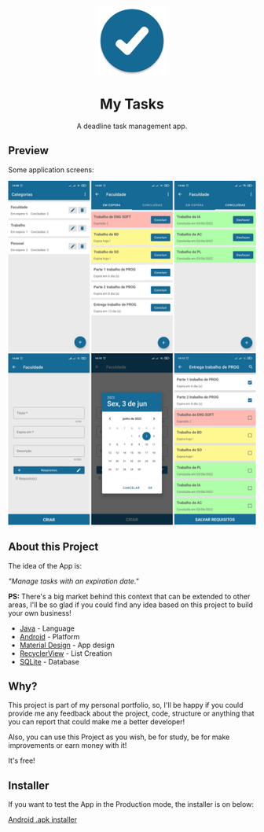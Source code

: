 <p align="center">
  <img src="./assets/icon.png" width="140px" />
</p>

<h1 align="center">My Tasks</h1>
<p align="center">A deadline task management app.</p>

## Preview

Some application screens:

<img src="./assets/app-screens-1.png" />
<img src="./assets/app-screens-2.png" />

## About this Project

The idea of the App is:

_"Manage tasks with an expiration date."_

**PS:** There's a big market behind this context that can be extended to other areas, I'll be so glad if you could find any idea based on this project to build your own business!

- [Java](https://developer.android.com/reference/java/lang/package-summary) - Language
- [Android](https://developer.android.com) - Platform
- [Material Design](https://material.io/design) - App design
- [RecyclerView](https://developer.android.com/guide/topics/ui/layout/recyclerview) - List Creation
- [SQLite](https://developer.android.com/reference/android/database/sqlite/SQLiteOpenHelper) - Database

## Why?

This project is part of my personal portfolio, so, I'll be happy if you could provide me any feedback about the project, code, structure or anything that you can report that could make me a better developer!

Also, you can use this Project as you wish, be for study, be for make improvements or earn money with it!

It's free!

## Installer

If you want to test the App in the Production mode, the installer is on below:

[Android .apk installer](https://drive.google.com/file/d/1J8ANAOrsjc7JeYs9ZEdRcCGZzIrQjZbB/view?usp=sharing)